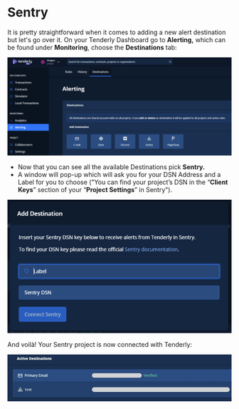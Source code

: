 # Sentry



It is pretty straightforward when it comes to adding a new alert destination but let's go over it. On your Tenderly Dashboard go to **Alerting,** which can be found under **Monitoring**, choose the **Destinations** tab:

![](../../../../.gitbook/assets/image%20%2831%29.png)

* Now that you can see all the available Destinations pick **Sentry.** 
* A window will pop-up which will ask you for your DSN Address and a Label for you to choose \("You can find your project’s DSN in the “**Client Keys**” section of your “**Project Settings**” in Sentry"\).

![](../../../../.gitbook/assets/image%20%2846%29.png)

And voilà! Your Sentry project is now connected with Tenderly:

![](../../../../.gitbook/assets/image%20%2829%29.png)


